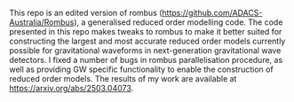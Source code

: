 This repo is an edited version of rombus (https://github.com/ADACS-Australia/Rombus), a generalised reduced order modelling code. The code presented in this repo makes tweaks to rombus to make it better suited for constructing the largest and most accurate reduced order models currently possible for gravitational waveforms in next-generation gravitational wave detectors. I fixed a number of bugs in rombus parallelisation procedure, as well as providing GW specific functionality to enable the construction of reduced order models. The results of my work are available at https://arxiv.org/abs/2503.04073.
